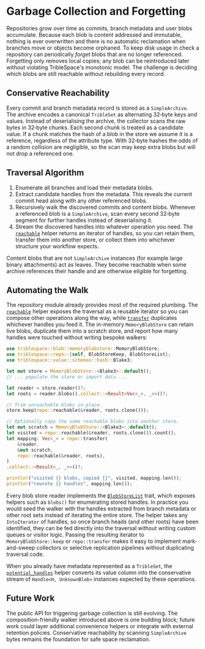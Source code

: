 # Garbage Collection and Forgetting

Repositories grow over time as commits, branch metadata and user blobs
accumulate. Because each blob is content addressed and immutable, nothing is
ever overwritten and there is no automatic reclamation when branches move or
objects become orphaned. To keep disk usage in check a repository can
periodically _forget_ blobs that are no longer referenced. Forgetting only
removes local copies; any blob can be reintroduced later without violating
TribleSpace's monotonic model. The challenge is deciding which blobs are still
reachable without rebuilding every record.

## Conservative Reachability

Every commit and branch metadata record is stored as a `SimpleArchive`. The
archive encodes a canonical `TribleSet` as alternating 32‑byte keys and values.
Instead of deserialising the archive, the collector scans the raw bytes in
32‑byte chunks. Each second chunk is treated as a candidate value. If a chunk
matches the hash of a blob in the store we assume it is a reference, regardless
of the attribute type. With 32‑byte hashes the odds of a random collision are
negligible, so the scan may keep extra blobs but will not drop a referenced one.

## Traversal Algorithm

1. Enumerate all branches and load their metadata blobs.
2. Extract candidate handles from the metadata. This reveals the current commit
   head along with any other referenced blobs.
3. Recursively walk the discovered commits and content blobs. Whenever a
   referenced blob is a `SimpleArchive`, scan every second 32‑byte segment for
   further handles instead of deserialising it.
4. Stream the discovered handles into whatever operation you need. The
   [`reachable`](https://docs.rs/triblespace/latest/triblespace/repo/fn.reachable.html)
   helper returns an iterator of handles, so you can retain them, transfer
   them into another store, or collect them into whichever structure your
   workflow expects.

Content blobs that are not `SimpleArchive` instances (for example large binary
attachments) act as leaves. They become reachable when some archive references
their handle and are otherwise eligible for forgetting.

## Automating the Walk

The repository module already provides most of the required plumbing. The
[`reachable`](https://docs.rs/triblespace/latest/triblespace/repo/fn.reachable.html)
helper exposes the traversal as a reusable iterator so you can compose other
operations along the way, while
[`transfer`](https://docs.rs/triblespace/latest/triblespace/repo/fn.transfer.html)
duplicates whichever handles you feed it. The in-memory `MemoryBlobStore` can
retain live blobs, duplicate them into a scratch store, and report how many
handles were touched without writing bespoke walkers:

```rust
use triblespace::blob::memoryblobstore::MemoryBlobStore;
use triblespace::repo::{self, BlobStoreKeep, BlobStoreList};
use triblespace::value::schemas::hash::Blake3;

let mut store = MemoryBlobStore::<Blake3>::default();
// ... populate the store or import data ...

let reader = store.reader()?;
let roots = reader.blobs().collect::<Result<Vec<_>, _>>()?;

// Trim unreachable blobs in-place.
store.keep(repo::reachable(&reader, roots.clone()));

// Optionally copy the same reachable blobs into another store.
let mut scratch = MemoryBlobStore::<Blake3>::default();
let visited = repo::reachable(&reader, roots.clone()).count();
let mapping: Vec<_> = repo::transfer(
    &reader,
    &mut scratch,
    repo::reachable(&reader, roots),
)
.collect::<Result<_, _>>()?;

println!("visited {} blobs, copied {}", visited, mapping.len());
println!("rewrote {} handles", mapping.len());
```

Every blob store reader implements the
[`BlobStoreList`](https://docs.rs/triblespace/latest/triblespace/repo/trait.BlobStoreList.html)
trait, which exposes helpers such as `blobs()` for enumerating stored handles.
In practice you would seed the walker with the handles extracted from branch
metadata or other root sets instead of iterating the entire store. The helper
takes any `IntoIterator` of handles, so once branch heads (and other roots) have
been identified, they can be fed directly into the traversal without writing
custom queues or visitor logic. Passing the resulting iterator to
`MemoryBlobStore::keep` or `repo::transfer` makes it easy to implement
mark-and-sweep collectors or selective replication pipelines without duplicating
traversal code.

When you already have metadata represented as a `TribleSet`, the
[`potential_handles`](https://docs.rs/triblespace/latest/triblespace/repo/fn.potential_handles.html)
helper converts its value column into the conservative stream of
`Handle<H, UnknownBlob>` instances expected by these operations.

## Future Work

The public API for triggering garbage collection is still evolving. The
composition-friendly walker introduced above is one building block; future work
could layer additional convenience helpers or integrate with external retention
policies. Conservative reachability by scanning `SimpleArchive` bytes remains
the foundation for safe space reclamation.
